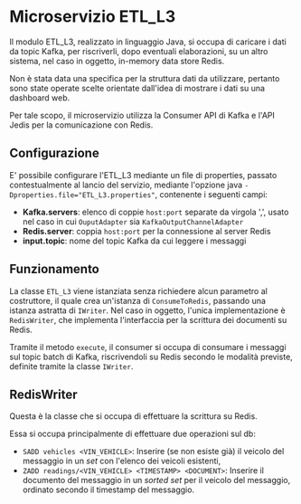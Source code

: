 # Microservizio ETL_L3

Il modulo ETL_L3, realizzato in linguaggio Java, si occupa di caricare i dati da topic Kafka, per riscriverli, dopo eventuali elaborazioni, su un altro sistema, nel caso in oggetto, in-memory data store Redis.

Non è stata data una specifica per la struttura dati da utilizzare, pertanto sono state operate scelte orientate dall'idea di mostrare i dati su una dashboard web. 

Per tale scopo, il microservizio utilizza la Consumer API di Kafka e l'API Jedis per la comunicazione con Redis.

## Configurazione
E' possibile configurare l'ETL_L3 mediante un file di properties, passato contestualmente al lancio del servizio, 
mediante l'opzione java `-Dproperties.file="ETL_L3.properties"`, contenente i seguenti campi:

- **Kafka.servers**: elenco di coppie `host:port` separate da virgola ',', usato nel caso in cui `OuputAdapter` sia `KafkaOutputChannelAdapter`
- **Redis.server**: coppia `host:port` per la connessione al server Redis
- **input.topic**: nome del topic Kafka da cui leggere i messaggi

## Funzionamento
La classe `ETL_L3` viene istanziata senza richiedere alcun parametro al costruttore, il quale crea un'istanza di 
`ConsumeToRedis`, passando una istanza astratta di `IWriter`. Nel caso in oggetto, l'unica implementazione è 
`RedisWriter`, che implementa l'interfaccia per la scrittura dei documenti su Redis. 

Tramite il metodo `execute`, il consumer si occupa di consumare i messaggi sul topic batch di Kafka, riscrivendoli su 
Redis secondo le modalità previste, definite tramite la classe `IWriter`. 


## RedisWriter
Questa è la classe che si occupa di effettuare la scrittura su Redis.

Essa si occupa principalmente di effettuare due operazioni sul db:

- `SADD vehicles <VIN_VEHICLE>`: Inserire (se non esiste già) il veicolo del messaggio in un _set_ con l'elenco dei 
veicoli esistenti,
- `ZADD readings/<VIN_VEHICLE> <TIMESTAMP> <DOCUMENT>`: Inserire il documento del messaggio in un _sorted set_ per il 
veicolo del messaggio, ordinato secondo il timestamp del messaggio. 
